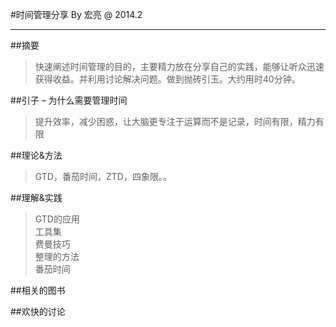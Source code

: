 #时间管理分享
     By 宏亮 @ 2014.2
* * *
##摘要
>快速阐述时间管理的目的，主要精力放在分享自己的实践，能够让听众迅速获得收益。并利用讨论解决问题。做到抛砖引玉。大约用时40分钟。

##引子 – 为什么需要管理时间
>提升效率，减少困惑，让大脑更专注于运算而不是记录，时间有限，精力有限

##理论&方法
>GTD，番茄时间，ZTD，四象限。。

##理解&实践
>GTD的应用<br />
>工具集 <br />
>费曼技巧<br />
>整理的方法<br />
>番茄时间

##相关的图书

##欢快的讨论